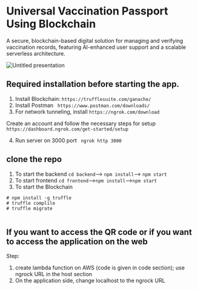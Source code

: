 # Universal Vaccination Passport Using Blockchain

 A secure, blockchain-based digital solution for managing and verifying vaccination records, featuring AI-enhanced user support and a scalable serverless architecture.
 

![Untitled presentation](https://github.com/shubhadapaithankar/Universal-Vaccination-Passport-Using-Blockchain/assets/99461999/b82a4e16-0c69-49f8-ba65-b3537a8c0321)

## Required installation before starting the app.

1. Install Blockchain:  `https://trufflesuite.com/ganache/`
2. Install Postman ` https://www.postman.com/downloads/`
3. For network tunneling, install `https://ngrok.com/download` 

Create an account and follow the necessary steps for setup `https://dashboard.ngrok.com/get-started/setup`

4. Run server on 3000 port ` ngrok http 3000`


## clone the repo 
1. To start the backend `cd backend`--> `npm install`--> `npm start`
2. To start frontend `cd frontend`-->`npm install`-->`npm start`
3. To start the Blockchain 

```
# npm install -g truffle
# truffle complile
# truffle migrate 
  
  ```


## If you want to access the QR code or if you want to access the application on the web

Step:
1. create lambda function on AWS (code is given in code section); use ngrock URL in the host section
2. On the application side, change localhost to the ngrock URL
